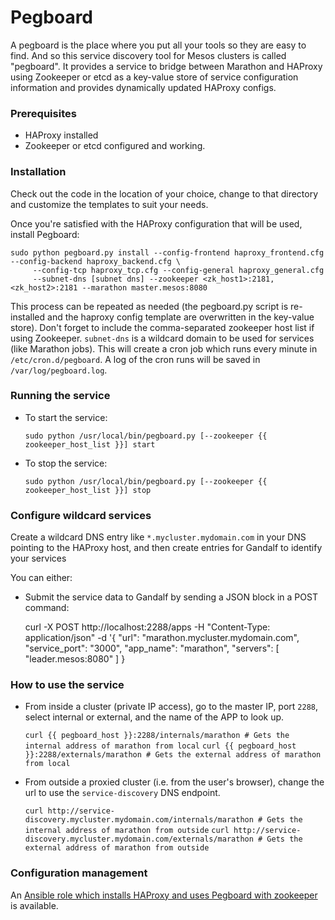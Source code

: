# Pegboard

A pegboard is the place where you put all your tools so they are easy to find.  And so this service discovery tool for 
Mesos clusters is called "pegboard".  It provides a service to bridge between Marathon and HAProxy using Zookeeper or 
etcd as a key-value store of service configuration information and provides dynamically updated HAProxy configs.

### Prerequisites

* HAProxy installed
* Zookeeper or etcd configured and working.

### Installation

Check out the code in the location of your choice, change to that directory and customize the templates to suit your needs.

Once you're satisfied with the HAProxy configuration that will be used, install Pegboard: 

    sudo python pegboard.py install --config-frontend haproxy_frontend.cfg --config-backend haproxy_backend.cfg \
         --config-tcp haproxy_tcp.cfg --config-general haproxy_general.cfg 
         --subnet-dns [subnet dns] --zookeeper <zk_host1>:2181,<zk_host2>:2181 --marathon master.mesos:8080

This process can be repeated as needed (the pegboard.py script is re-installed and the haproxy config template are overwritten
in the key-value store).  Don't forget to include the comma-separated zookeeper host list if using Zookeeper.  `subnet-dns` 
is a wildcard domain to be used for services (like Marathon jobs). This will create a cron job which runs every minute 
in `/etc/cron.d/pegboard`. A log of the cron runs will be saved in `/var/log/pegboard.log`.

### Running the service

* To start the service:

	`sudo python /usr/local/bin/pegboard.py [--zookeeper {{ zookeeper_host_list }}] start`

* To stop the service:

    `sudo python /usr/local/bin/pegboard.py [--zookeeper {{ zookeeper_host_list }}] stop`

### Configure wildcard services

Create a wildcard DNS entry like `*.mycluster.mydomain.com` in your DNS pointing to the HAProxy host, and then create entries for Gandalf to identify your services

You can either:

* Submit the service data to Gandalf by sending a JSON block in a POST command:


    curl -X POST http://localhost:2288/apps -H "Content-Type: application/json" 
        \-d '{ "url": "marathon.mycluster.mydomain.com", "service_port": "3000", "app_name": "marathon", "servers": [ "leader.mesos:8080" ] }


### How to use the service

* From inside a cluster (private IP access), go to the master IP, port `2288`, select internal or external, and the name of the APP to look up.

    `curl {{ pegboard_host }}:2288/internals/marathon # Gets the internal address of marathon from local`
    `curl {{ pegboard_host }}:2288/externals/marathon # Gets the external address of marathon from local`

* From outside a proxied cluster (i.e. from the user's browser), change the url to use the `service-discovery` DNS endpoint.

	`curl http://service-discovery.mycluster.mydomain.com/internals/marathon # Gets the internal address of marathon from outside`
	`curl http://service-discovery.mycluster.mydomain.com/externals/marathon # Gets the external address of marathon from outside`

### Configuration management
An [Ansible role which installs HAProxy and uses Pegboard with zookeeper](https://github.com/appsoma/ansible-appsoma-mesos/tree/master/roles/ansible-haProxy) is available.
